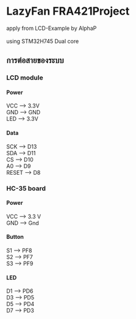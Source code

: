 # LazyFan FRA421Project
apply from LCD-Example by AlphaP\
\
using STM32H745 Dual core

## การต่อสายของระบบ
### LCD module
#### Power
VCC   --> 3.3V\
GND   --> GND\
LED   --> 3.3V
#### Data
SCK   --> D13\
SDA   --> D11\
CS    --> D10\
A0    --> D9\
RESET --> D8 

### HC-35 board
#### Power
VCC --> 3.3 V\
GND --> Gnd
#### Button
S1 --> PF8\
S2 --> PF7\
S3 --> PF9
#### LED
D1 --> PD6\
D3 --> PD5\
D5 --> PD4\
D7 --> PD3
